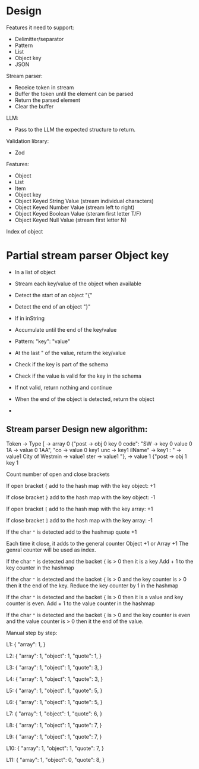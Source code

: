 # Design


Features it need to support:
- Delimitter/separator
- Pattern
- List
- Object key
- JSON



Stream parser:
- Receice token in stream
- Buffer the token until the element can be parsed
- Return the parsed element
- Clear the buffer


LLM:
- Pass to the LLM the expected structure to return.



Validation library:
- Zod



Features:
- Object
- List
- Item
- Object key
- Object Keyed String Value    (stream individual characters)
- Object Keyed Number Value    (stream left to right)
- Object Keyed Boolean Value   (steram first letter T/F)
- Object Keyed Null Value      (stream first letter N)

Index of object


# Partial stream parser Object key

- In a list of object
- Stream each key/value of the object when available

- Detect the start of an object "{"
- Detect the end of an object "}"
- If in inString
- Accumulate until the end of the key/value
- Pattern: "key": "value"
- At the last " of the value, return the key/value
- Check if the key is part of the schema
- Check if the value is valid for the key in the schema
- If not valid, return nothing and continue
- When the end of the object is detected, return the object
-



## Stream parser Design new algorithm:



Token              ->    Type
[                  ->    array 0
{"post             ->    obj 0 key 0
code": "SW         ->    key 0 value 0
1A                 ->    value 0
1AA", "co          ->    value 0 key1
unc                ->    key1
ilName"            ->    key1
: "                ->    value1
City of Westmin    ->    value1
ster               ->    value1
"},                ->    value 1
{"post             ->    obj 1 key 1



Count number of open and close brackets

If open bracket `{` add to the hash map with the key object: +1

If close bracket `}` add to the hash map with the key object: -1

If open bracket `[` add to the hash map with the key array: +1

If close bracket `]` add to the hash map with the key array: -1

If the char `"` is detected add to the hashmap
quote +1


Each time it close, it adds to the general counter
Object +1
or Array +1
The genral counter will be used as index.


If the char `"` is detected and the backet `{` is > 0  then it is a key
Add + 1 to the key counter in the hashmap

if the char `"` is detected and the backet `{` is > 0  and the key counter is > 0 then it the end of the key.
Reduce the key counter by 1 in the hashmap


If the char `"` is detected and the backet `{` is > 0  then it is a value and key counter is even.
Add + 1 to the value counter in the hashmap


If the char `"` is detected and the backet `{` is > 0  and the key counter is even
and the value counter is > 0 then it the end of the value.


Manual step by step:

L1:
{
 "array": 1,
}

L2:
{
 "array": 1,
 "object": 1,
 "quote": 1,
}

L3:
{
 "array": 1,
 "object": 1,
 "quote": 3,
}

L4:
{
 "array": 1,
 "object": 1,
 "quote": 3,
}

L5:
{
    "array": 1,
    "object": 1,
    "quote": 5,
}

L6:
{
    "array": 1,
    "object": 1,
    "quote": 5,
}

L7:
{
    "array": 1,
    "object": 1,
    "quote": 6,
}

L8:
{
    "array": 1,
    "object": 1,
    "quote": 7,
}


L9:
{
    "array": 1,
    "object": 1,
    "quote": 7,
}

L10:
{
    "array": 1,
    "object": 1,
    "quote": 7,
}

L11:
{
    "array": 1,
    "object": 0,
    "quote": 8,
}




